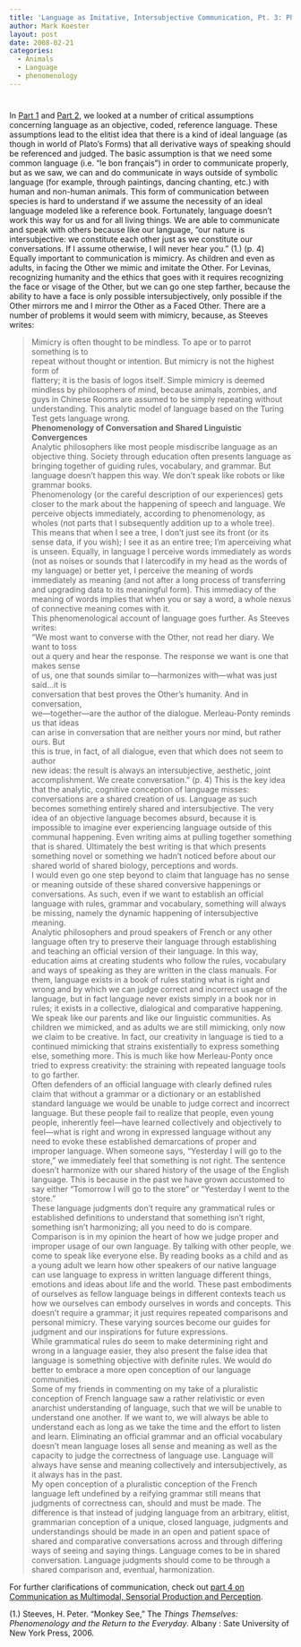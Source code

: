 ```yaml
---
title: 'Language as Imitative, Intersubjective Communication, Pt. 3: Phenomenology and the Intersubjective Harmonization of Language'
author: Mark Koester
layout: post
date: 2008-02-21
categories:
  - Animals
  - Language
  - phenomenology
---
```

# 

In [Part 1][1] and [Part 2][2], we looked at a number of critical assumptions concerning language as an objective, coded, reference language. These assumptions lead to the elitist idea that there is a kind of ideal language (as though in world of Plato’s Forms) that all derivative ways of speaking should be referenced and judged. The basic assumption is that we need some common language (i.e. “le bon français”) in order to communicate properly, but as we saw, we can and do communicate in ways outside of symbolic language (for example, through paintings, dancing chanting, etc.) with human and non-human animals. This form of communication between species is hard to understand if we assume the necessity of an ideal language modeled like a reference book. Fortunately, language doesn’t work this way for us and for all living things. We are able to communicate and speak with others because like our language, “our nature is intersubjective: we constitute each other just as we constitute our conversations. If I assume otherwise, I will never hear you.” (1.) (p. 4)  
Equally important to communication is mimicry. As children and even as adults, in facing the Other we mimic and imitate the Other. For Levinas, recognizing humanity and the ethics that goes with it requires recognizing the face or visage of the Other, but we can go one step farther, because the ability to have a face is only possible intersubjectively, only possible if the Other mirrors me and I mirror the Other as a Faced Other. There are a number of problems it would seem with mimicry, because, as Steeves writes:  
> Mimicry is often thought to be mindless. To ape or to parrot something is to  
> repeat without thought or intention. But mimicry is not the highest form of  
> flattery; it is the basis of logos itself.
Simple mimicry is deemed mindless by philosophers of mind, because animals, zombies, and guys in Chinese Rooms are assumed to be simply repeating without understanding. This analytic model of language based on the Turing Test gets language wrong.  
**Phenomenology of Conversation and Shared Linguistic Convergences**  
Analytic philosophers like most people misdiscribe language as an objective thing. Society through education often presents language as bringing together of guiding rules, vocabulary, and grammar. But language doesn’t happen this way. We don’t speak like robots or like grammar books.  
Phenomenology (or the careful description of our experiences) gets closer to the mark about the happening of speech and language. We perceive objects immediately, according to phenomenology, as wholes (not parts that I subsequently addition up to a whole tree). This means that when I see a tree, I don’t just see its front (or its sense data, if you wish); I see it as an entire tree; I’m aperceiving what is unseen. Equally, in language I perceive words immediately as words (not as noises or sounds that I latercodify in my head as the words of my language) or better yet, I perceive the meaning of words immediately as meaning (and not after a long process of transferring and upgrading data to its meaningful form). This immediacy of the meaning of words implies that when you or say a word, a whole nexus of connective meaning comes with it.   
This phenomenological account of language goes further. As Steeves writes:  
> “We most want to converse with the Other, not read her diary. We want to toss  
> out a query and hear the response. The response we want is one that makes sense  
> of us, one that sounds similar to—harmonizes with—what was just said…it is  
> conversation that best proves the Other’s humanity. And in conversation,  
> we—together—are the author of the dialogue. Merleau-Ponty reminds us that ideas  
> can arise in conversation that are neither yours nor mind, but rather ours. But  
> this is true, in fact, of all dialogue, even that which does not seem to author  
> new ideas: the result is always an intersubjective, aesthetic, joint  
> accomplishment. We create conversation.” (p. 4) 
This is the key idea that the analytic, cognitive conception of language misses: conversations are a shared creation of us. Language as such becomes something entirely shared and intersubjective. The very idea of an objective language becomes absurd, because it is impossible to imagine ever experiencing language outside of this communal happening. Even writing aims at pulling together something that is shared. Ultimately the best writing is that which presents something novel or something we hadn’t noticed before about our shared world of shared biology, perceptions and words.  
I would even go one step beyond to claim that language has no sense or meaning outside of these shared conversive happenings or conversations. As such, even if we want to establish an official language with rules, grammar and vocabulary, something will always be missing, namely the dynamic happening of intersubjective meaning.  
Analytic philosophers and proud speakers of French or any other language often try to preserve their language through establishing and teaching an official version of their language. In this way, education aims at creating students who follow the rules, vocabulary and ways of speaking as they are written in the class manuals. For them, language exists in a book of rules stating what is right and wrong and by which we can judge correct and incorrect usage of the language, but in fact language never exists simply in a book nor in rules; it exists in a collective, dialogical and comparative happening.  
We speak like our parents and like our linguistic communities. As children we mimicked, and as adults we are still mimicking, only now we claim to be creative. In fact, our creativity in language is tied to a continued mimicking that strains existentially to express something else, something more. This is much like how Merleau-Ponty once tried to express creativity: the straining with repeated language tools to go farther.  
Often defenders of an official language with clearly defined rules claim that without a grammar or a dictionary or an established standard language we would be unable to judge correct and incorrect language. But these people fail to realize that people, even young people, inherently feel—have learned collectively and objectively to feel—what is right and wrong in expressed language without any need to evoke these established demarcations of proper and improper language. When someone says, “Yesterday I will go to the store,” we immediately feel that something is not right. The sentence doesn’t harmonize with our shared history of the usage of the English language. This is because in the past we have grown accustomed to say either “Tomorrow I will go to the store” or “Yesterday I went to the store.”  
These language judgments don’t require any grammatical rules or established definitions to understand that something isn’t right, something isn’t harmonizing; all you need to do is compare. Comparison is in my opinion the heart of how we judge proper and improper usage of our own language. By talking with other people, we come to speak like everyone else. By reading books as a child and as a young adult we learn how other speakers of our native language can use language to express in written language different things, emotions and ideas about life and the world. These past embodiments of ourselves as fellow language beings in different contexts teach us how we ourselves can embody ourselves in words and concepts. This doesn’t require a grammar; it just requires repeated comparisons and personal mimicry. These varying sources become our guides for judgment and our inspirations for future expressions.  
While grammatical rules do seem to make determining right and wrong in a language easier, they also present the false idea that language is something objective with definite rules. We would do better to embrace a more open conception of our language communities.  
Some of my friends in commenting on my take of a pluralistic conception of French language saw a rather relativistic or even anarchist understanding of language, such that we will be unable to understand one another. If we want to, we will always be able to understand each as long as we take the time and the effort to listen and learn. Eliminating an official grammar and an official vocabulary doesn’t mean language loses all sense and meaning as well as the capacity to judge the correctness of language use. Language will always have sense and meaning collectively and intersubjectively, as it always has in the past.  
My open conception of a pluralistic conception of the French language left undefined by a reifying grammar still means that judgments of correctness can, should and must be made. The difference is that instead of judging language from an arbitrary, elitist, grammarian conception of a unique, closed language, judgments and understandings should be made in an open and patient space of shared and comparative conversations across and through differing ways of seeing and saying things. Language comes to be in shared conversation. Language judgments should come to be through a shared comparison and, eventual, harmonization.

For further clarifications of communication, check out [part 4 on Communication as Multimodal, Sensorial Production and Perception][3].

(1.) Steeves, H. Peter. “Monkey See,” The *Things Themselves: Phenomenology and the Return to the Everyday*. Albany : Sate University of New York Press, 2006.

[1]: http://mysticatheist.blogspot.com/2008/02/language-as-imitative-intersubjective.html
[2]: http://mysticatheist.blogspot.com/2008/02/language-as-imitative-intersubjective_20.html
[3]: http://mysticatheist.blogspot.com/2008/04/language-as-imitative-intersubjective.html
